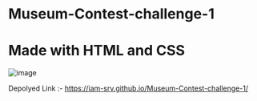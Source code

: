 # Museum-Contest-challenge-1
# Made with HTML and CSS


![image](https://user-images.githubusercontent.com/117807050/236536686-b8c8618c-fba0-460e-917d-d9cc30daecbe.png)

Depolyed Link :-  https://iam-srv.github.io/Museum-Contest-challenge-1/
